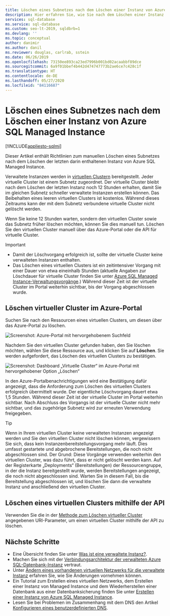 ```yaml
---
title: Löschen eines Subnetzes nach dem Löschen einer Instanz von Azure SQL Managed Instance
description: Hier erfahren Sie, wie Sie nach dem Löschen einer Instanz von Azure SQL Managed Instance auch ein virtuelles Azure-Netzwerk löschen.
services: sql-database
ms.service: sql-database
ms.custom: seo-lt-2019, sqldbrb=1
ms.devlang: ''
ms.topic: conceptual
author: danimir
ms.author: danil
ms.reviewer: douglas, carlrab, sstein
ms.date: 06/26/2019
ms.openlocfilehash: 73150ee893ca23ed7996b001bd02acaabbf89dce
ms.sourcegitcommit: 6a9f01bbef4b442d474747773b2ae6ce7c428c1f
ms.translationtype: HT
ms.contentlocale: de-DE
ms.lasthandoff: 05/27/2020
ms.locfileid: "84116687"
---
```

# <a name="delete-a-subnet-after-deleting-an-azure-sql-managed-instance"></a>Löschen eines Subnetzes nach dem Löschen einer Instanz von Azure SQL Managed Instance
[!INCLUDE[appliesto-sqlmi](../includes/appliesto-sqlmi.md)]

Dieser Artikel enthält Richtlinien zum manuellen Löschen eines Subnetzes nach dem Löschen der letzten darin enthaltenen Instanz von Azure SQL Managed Instance.

Verwaltete Instanzen werden in [virtuellen Clustern](connectivity-architecture-overview.md#virtual-cluster-connectivity-architecture) bereitgestellt. Jeder virtuelle Cluster ist einem Subnetz zugeordnet. Der virtuelle Cluster bleibt nach dem Löschen der letzten Instanz noch 12 Stunden erhalten, damit Sie im gleichen Subnetz schneller verwaltete Instanzen erstellen können. Das Beibehalten eines leeren virtuellen Clusters ist kostenlos. Während dieses Zeitraums kann der mit dem Subnetz verbundene virtuelle Cluster nicht gelöscht werden.

Wenn Sie keine 12 Stunden warten, sondern den virtuellen Cluster sowie das Subnetz früher löschen möchten, können Sie dies manuell tun. Löschen Sie den virtuellen Cluster manuell über das Azure-Portal oder die API für virtuelle Cluster.

> [!IMPORTANT]
> - Damit der Löschvorgang erfolgreich ist, sollte der virtuelle Cluster keine verwalteten Instanzen enthalten. 
> - Das Löschen eines virtuellen Clusters ist ein zeitintensiver Vorgang mit einer Dauer von etwa eineinhalb Stunden (aktuelle Angaben zur Löschdauer für virtuelle Cluster finden Sie unter [Azure SQL Managed Instance-Verwaltungsvorgänge](https://docs.microsoft.com/azure/sql-database/sql-database-managed-instance#managed-instance-management-operations).) Während dieser Zeit ist der virtuelle Cluster im Portal weiterhin sichtbar, bis der Vorgang abgeschlossen wurde.

## <a name="delete-virtual-cluster-from-the-azure-portal"></a>Löschen virtueller Cluster im Azure-Portal

Suchen Sie nach den Ressourcen eines virtuellen Clusters, um diesen über das Azure-Portal zu löschen.

![Screenshot: Azure-Portal mit hervorgehobenem Suchfeld](./media/virtual-cluster-delete/virtual-clusters-search.png)

Nachdem Sie den virtuellen Cluster gefunden haben, den Sie löschen möchten, wählen Sie diese Ressource aus, und klicken Sie auf **Löschen**. Sie werden aufgefordert, das Löschen des virtuellen Clusters zu bestätigen.

![Screenshot: Dashboard „Virtuelle Cluster“ im Azure-Portal mit hervorgehobener Option „Löschen“](./media/virtual-cluster-delete/virtual-clusters-delete.png)

In den Azure-Portalbenachrichtigungen wird eine Bestätigung dafür angezeigt, dass die Anforderung zum Löschen des virtuellen Clusters erfolgreich übermittelt wurde. Der eigentliche Löschvorgang dauert etwa 1,5 Stunden. Während dieser Zeit ist der virtuelle Cluster im Portal weiterhin sichtbar. Nach Abschluss des Vorgangs ist der virtuelle Cluster nicht mehr sichtbar, und das zugehörige Subnetz wird zur erneuten Verwendung freigegeben.

> [!TIP]
> Wenn in Ihrem virtuellen Cluster keine verwalteten Instanzen angezeigt werden und Sie den virtuellen Cluster nicht löschen können, vergewissern Sie sich, dass kein Instanzenbereitstellungsvorgang mehr läuft. Dies umfasst gestartete und abgebrochene Bereitstellungen, die noch nicht abgeschlossen sind. Der Grund: Diese Vorgänge verwenden weiterhin den virtuellen Cluster, was dazu führt, dass er nicht gelöscht werden kann. Auf der Registerkarte „Deployments“ (Bereitstellungen) der Ressourcengruppe, in der die Instanz bereitgestellt wurde, werden Bereitstellungen angezeigt, die noch nicht abgeschlossen sind. Warten Sie in diesem Fall, bis die Bereitstellung abgeschlossen ist, und löschen Sie dann die verwaltete Instanz und anschließend den virtuellen Cluster.

## <a name="delete-virtual-cluster-by-using-the-api"></a>Löschen eines virtuellen Clusters mithilfe der API

Verwenden Sie die in der [Methode zum Löschen virtueller Cluster](https://docs.microsoft.com/rest/api/sql/virtualclusters/delete) angegebenen URI-Parameter, um einen virtuellen Cluster mithilfe der API zu löschen.

## <a name="next-steps"></a>Nächste Schritte

- Eine Übersicht finden Sie unter [Was ist eine verwaltete Instanz?](sql-managed-instance-paas-overview.md).
- Machen Sie sich mit der [Verbindungsarchitektur der verwalteten Azure SQL-Datenbank-Instanz](connectivity-architecture-overview.md) vertraut.
- Unter [Ändern eines vorhandenen virtuellen Netzwerks für die verwaltete Instanz](vnet-existing-add-subnet.md) erfahren Sie, wie Sie Änderungen vornehmen können.
- Ein Tutorial zum Erstellen eines virtuellen Netzwerks, dem Erstellen einer Instanz von Managed Instance und dem Wiederherstellen einer Datenbank aus einer Datenbanksicherung finden Sie unter [Erstellen einer Instanz von Azure SQL Managed Instance](instance-create-quickstart.md).
- Lesen Sie bei Problemen im Zusammenhang mit dem DNS den Artikel [Konfigurieren eines benutzerdefinierten DNS](custom-dns-configure.md).
